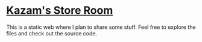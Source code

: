 # [Kazam's Store Room](https://kazam.pages.dev/)
This is a static web where I plan to share some stuff. Feel free to explore the files and check out the source code.
